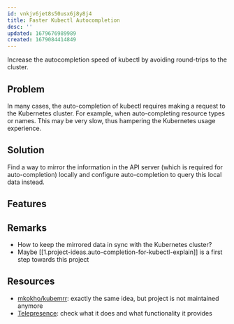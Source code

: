 ```yaml
---
id: vnkjv6jet8s50usx6j8y8j4
title: Faster Kubectl Autocompletion
desc: ''
updated: 1679676989989
created: 1679084414849
---
```


Increase the autocompletion speed of kubectl by avoiding round-trips to the cluster.

## Problem

In many cases, the auto-completion of kubectl requires making a request to the Kubernetes cluster. For example, when auto-completing resource types or names. This may be very slow, thus hampering the Kubernetes usage experience.

## Solution

Find a way to mirror the information in the API server (which is required for auto-completion) locally and configure auto-completion to query this local data instead.

## Features

<!-- What features does the project have? -->

## Remarks

- How to keep the mirrored data in sync with the Kubernetes cluster?
- Maybe [[1.project-ideas.auto-completion-for-kubectl-explain]] is a first step towards this project

## Resources

- [mkokho/kubemrr](https://github.com/mkokho/kubemrr): exactly the same idea, but project is not maintained anymore
- [Telepresence](https://www.telepresence.io/): check what it does and what functionality it provides